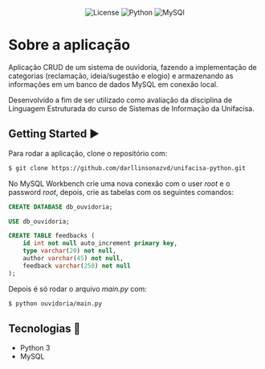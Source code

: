 <p align="center">
  <img alt="License" src="https://img.shields.io/badge/License-MIT-3776AB?style=for-the-badge">
  <img alt="Python" src="https://img.shields.io/badge/Python-3776AB?style=for-the-badge&logo=python&logoColor=white">
  <img alt="MySQl" src="https://img.shields.io/badge/MySQL-00000F?style=for-the-badge&logo=mysql&logoColor=white">
</p>

# Sobre a aplicação

Aplicação CRUD de um sistema de ouvidoria, fazendo a implementação de categorias (reclamação, ideia/sugestão e elogio) e armazenando as informações em um banco de dados MySQL em conexão local.

Desenvolvido a fim de ser utilizado como avaliação da disciplina de Linguagem Estruturada do curso de Sistemas de Informação da Unifacisa.

## Getting Started ▶️

Para rodar a aplicação, clone o repositório com:

```bash
$ git clone https://github.com/darllinsonazvd/unifacisa-python.git
```

No MySQL Workbench crie uma nova conexão com o user _root_ e o password _root_, depois, crie as tabelas com os seguintes comandos:

```sql
CREATE DATABASE db_ouvidoria;

USE db_ouvidoria;

CREATE TABLE feedbacks (
	id int not null auto_increment primary key,
    type varchar(20) not null,
    author varchar(45) not null,
    feedback varchar(250) not null
);
```

Depois é só rodar o arquivo _main.py_ com:

```bash
$ python ouvidoria/main.py
```

## Tecnologias 🚀

- Python 3
- MySQL
